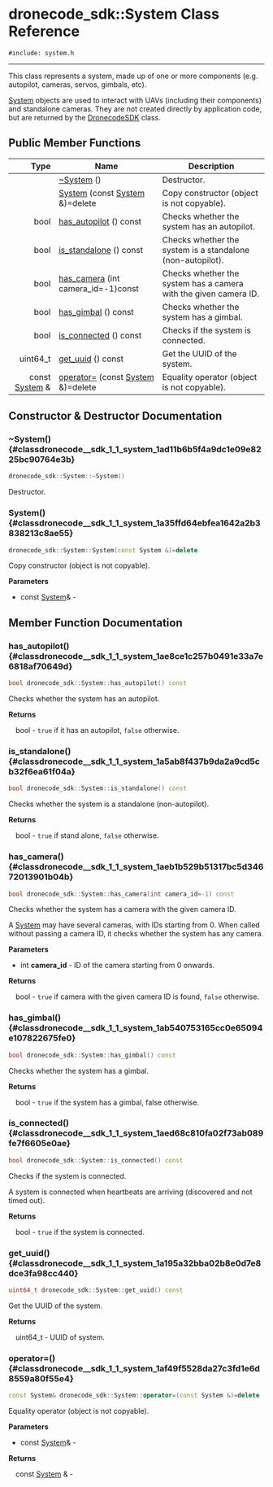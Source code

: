 # dronecode_sdk::System Class Reference
`#include: system.h`

----


This class represents a system, made up of one or more components (e.g. autopilot, cameras, servos, gimbals, etc). 


[System](classdronecode__sdk_1_1_system.md) objects are used to interact with UAVs (including their components) and standalone cameras. They are not created directly by application code, but are returned by the [DronecodeSDK](classdronecode__sdk_1_1_dronecode_s_d_k.md) class. 


## Public Member Functions


Type | Name | Description
---: | --- | ---
&nbsp; | [~System](#classdronecode__sdk_1_1_system_1ad11b6b5f4a9dc1e09e8225bc90764e3b) () | Destructor.
&nbsp; | [System](#classdronecode__sdk_1_1_system_1a35ffd64ebfea1642a2b3838213c8ae55) (const [System](classdronecode__sdk_1_1_system.md) &)=delete | Copy constructor (object is not copyable).
bool | [has_autopilot](#classdronecode__sdk_1_1_system_1ae8ce1c257b0491e33a7e6818af70649d) () const | Checks whether the system has an autopilot.
bool | [is_standalone](#classdronecode__sdk_1_1_system_1a5ab8f437b9da2a9cd5cb32f6ea61f04a) () const | Checks whether the system is a standalone (non-autopilot).
bool | [has_camera](#classdronecode__sdk_1_1_system_1aeb1b529b51317bc5d34672013901b04b) (int camera_id=-1)const | Checks whether the system has a camera with the given camera ID.
bool | [has_gimbal](#classdronecode__sdk_1_1_system_1ab540753165cc0e65094e107822675fe0) () const | Checks whether the system has a gimbal.
bool | [is_connected](#classdronecode__sdk_1_1_system_1aed68c810fa02f73ab089fe7f6605e0ae) () const | Checks if the system is connected.
uint64_t | [get_uuid](#classdronecode__sdk_1_1_system_1a195a32bba02b8e0d7e8dce3fa98cc440) () const | Get the UUID of the system.
const [System](classdronecode__sdk_1_1_system.md) & | [operator=](#classdronecode__sdk_1_1_system_1af49f5528da27c3fd1e6d8559a80f55e4) (const [System](classdronecode__sdk_1_1_system.md) &)=delete | Equality operator (object is not copyable).


## Constructor & Destructor Documentation


### ~System() {#classdronecode__sdk_1_1_system_1ad11b6b5f4a9dc1e09e8225bc90764e3b}
```cpp
dronecode_sdk::System::~System()
```


Destructor.


### System() {#classdronecode__sdk_1_1_system_1a35ffd64ebfea1642a2b3838213c8ae55}
```cpp
dronecode_sdk::System::System(const System &)=delete
```


Copy constructor (object is not copyable).


**Parameters**

* const [System](classdronecode__sdk_1_1_system.md)&  - 

## Member Function Documentation


### has_autopilot() {#classdronecode__sdk_1_1_system_1ae8ce1c257b0491e33a7e6818af70649d}
```cpp
bool dronecode_sdk::System::has_autopilot() const
```


Checks whether the system has an autopilot.


**Returns**

&emsp;bool - `true` if it has an autopilot, `false` otherwise.

### is_standalone() {#classdronecode__sdk_1_1_system_1a5ab8f437b9da2a9cd5cb32f6ea61f04a}
```cpp
bool dronecode_sdk::System::is_standalone() const
```


Checks whether the system is a standalone (non-autopilot).


**Returns**

&emsp;bool - `true` if stand alone, `false` otherwise.

### has_camera() {#classdronecode__sdk_1_1_system_1aeb1b529b51317bc5d34672013901b04b}
```cpp
bool dronecode_sdk::System::has_camera(int camera_id=-1) const
```


Checks whether the system has a camera with the given camera ID.

A [System](classdronecode__sdk_1_1_system.md) may have several cameras, with IDs starting from 0. When called without passing a camera ID, it checks whether the system has any camera.

**Parameters**

* int **camera_id** - ID of the camera starting from 0 onwards.

**Returns**

&emsp;bool - `true` if camera with the given camera ID is found, `false` otherwise.

### has_gimbal() {#classdronecode__sdk_1_1_system_1ab540753165cc0e65094e107822675fe0}
```cpp
bool dronecode_sdk::System::has_gimbal() const
```


Checks whether the system has a gimbal.


**Returns**

&emsp;bool - `true` if the system has a gimbal, false otherwise.

### is_connected() {#classdronecode__sdk_1_1_system_1aed68c810fa02f73ab089fe7f6605e0ae}
```cpp
bool dronecode_sdk::System::is_connected() const
```


Checks if the system is connected.

A system is connected when heartbeats are arriving (discovered and not timed out).

**Returns**

&emsp;bool - `true` if the system is connected.

### get_uuid() {#classdronecode__sdk_1_1_system_1a195a32bba02b8e0d7e8dce3fa98cc440}
```cpp
uint64_t dronecode_sdk::System::get_uuid() const
```


Get the UUID of the system.


**Returns**

&emsp;uint64_t - UUID of system.

### operator=() {#classdronecode__sdk_1_1_system_1af49f5528da27c3fd1e6d8559a80f55e4}
```cpp
const System& dronecode_sdk::System::operator=(const System &)=delete
```


Equality operator (object is not copyable).


**Parameters**

* const [System](classdronecode__sdk_1_1_system.md)&  - 

**Returns**

&emsp;const [System](classdronecode__sdk_1_1_system.md) & - 
